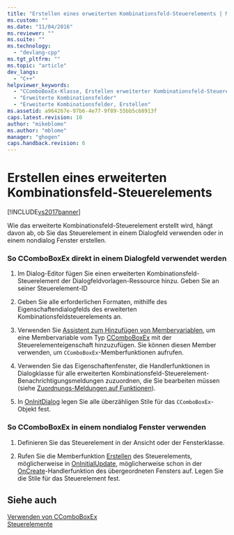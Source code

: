 ```yaml
---
title: "Erstellen eines erweiterten Kombinationsfeld-Steuerelements | Microsoft Docs"
ms.custom: ""
ms.date: "11/04/2016"
ms.reviewer: ""
ms.suite: ""
ms.technology: 
  - "devlang-cpp"
ms.tgt_pltfrm: ""
ms.topic: "article"
dev_langs: 
  - "C++"
helpviewer_keywords: 
  - "CComboBoxEx-Klasse, Erstellen erweiterter Kombinationsfeld-Steuerelemente"
  - "Erweiterte Kombinationsfelder"
  - "Erweiterte Kombinationsfelder, Erstellen"
ms.assetid: a964267e-97b6-4e77-9f89-55bb5c68913f
caps.latest.revision: 10
author: "mikeblome"
ms.author: "mblome"
manager: "ghogen"
caps.handback.revision: 6
---
```

# Erstellen eines erweiterten Kombinationsfeld-Steuerelements
[!INCLUDE[vs2017banner](../assembler/inline/includes/vs2017banner.md)]

Wie das erweiterte Kombinationsfeld\-Steuerelement erstellt wird, hängt davon ab, ob Sie das Steuerelement in einem Dialogfeld verwenden oder in einem nondialog Fenster erstellen.  
  
### So CComboBoxEx direkt in einem Dialogfeld verwendet werden  
  
1.  Im Dialog\-Editor fügen Sie einen erweiterten Kombinationsfeld\-Steuerelement der Dialogfeldvorlagen\-Ressource hinzu.  Geben Sie an seiner Steuerelement\-ID  
  
2.  Geben Sie alle erforderlichen Formaten, mithilfe des Eigenschaftendialogfelds des erweiterten Kombinationsfeldsteuerelements an.  
  
3.  Verwenden Sie [Assistent zum Hinzufügen von Membervariablen](../ide/adding-a-member-variable-visual-cpp.md), um eine Membervariable vom Typ [CComboBoxEx](../mfc/reference/ccomboboxex-class.md) mit der Steuerelementeigenschaft hinzuzufügen.  Sie können diesen Member verwenden, um `CComboBoxEx`\-Memberfunktionen aufrufen.  
  
4.  Verwenden Sie das Eigenschaftenfenster, die Handlerfunktionen in Dialogklasse für alle erweiterten Kombinationsfeld\-Steuerelement\-Benachrichtigungsmeldungen zuzuordnen, die Sie bearbeiten müssen \(siehe [Zuordnungs\-Meldungen auf Funktionen](../mfc/reference/mapping-messages-to-functions.md)\).  
  
5.  In [OnInitDialog](../Topic/CDialog::OnInitDialog.md) legen Sie alle überzähligen Stile für das `CComboBoxEx`\-Objekt fest.  
  
### So CComboBoxEx in einem nondialog Fenster verwenden  
  
1.  Definieren Sie das Steuerelement in der Ansicht oder der Fensterklasse.  
  
2.  Rufen Sie die Memberfunktion [Erstellen](../Topic/CTabCtrl::Create.md) des Steuerelements, möglicherweise in [OnInitialUpdate](../Topic/CView::OnInitialUpdate.md), möglicherweise schon in der [OnCreate](../Topic/CWnd::OnCreate.md)\-Handlerfunktion des übergeordneten Fensters auf.  Legen Sie die Stile für das Steuerelement fest.  
  
## Siehe auch  
 [Verwenden von CComboBoxEx](../mfc/using-ccomboboxex.md)   
 [Steuerelemente](../mfc/controls-mfc.md)